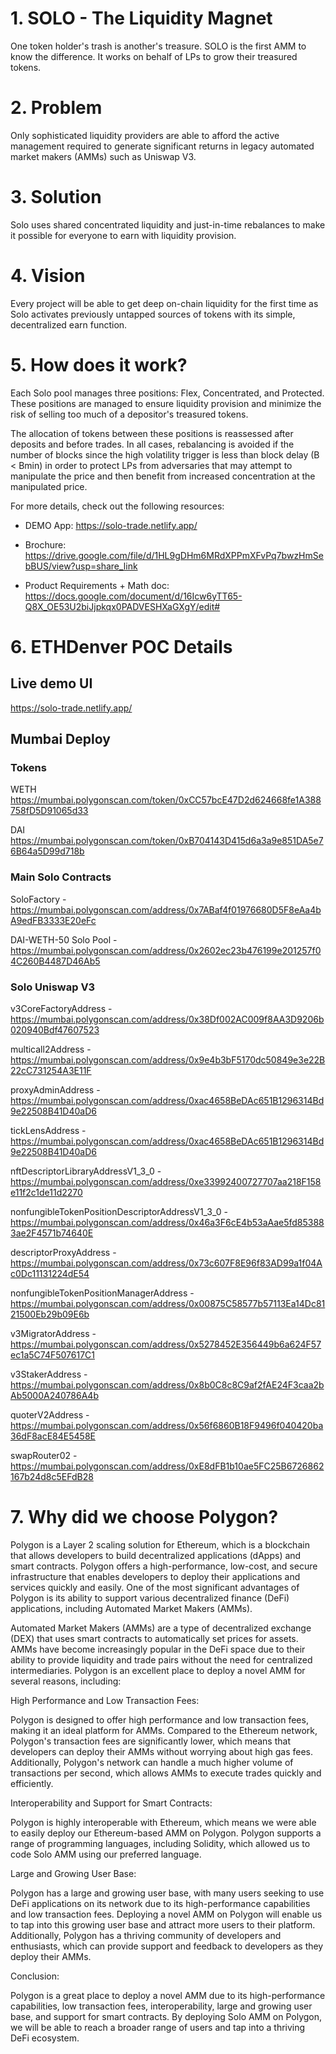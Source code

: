 # 1. SOLO - The Liquidity Magnet

One token holder's trash is another's treasure.  SOLO is the first AMM to know the difference.  It works on behalf of LPs to grow their treasured tokens. 

# 2. Problem
Only sophisticated liquidity providers are able to afford the active management required to generate significant returns in legacy automated market makers (AMMs) such as Uniswap V3.

# 3. Solution
Solo uses shared concentrated liquidity and just-in-time rebalances to make it possible for everyone to earn with liquidity provision.

# 4. Vision
Every project will be able to get deep on-chain liquidity for the first time as Solo activates previously untapped sources of tokens with its simple, decentralized earn function.

# 5. How does it work?
Each Solo pool manages three positions: Flex, Concentrated, and Protected. These positions are managed to ensure liquidity provision and minimize the risk of selling too much of a depositor's treasured tokens.

The allocation of tokens between these positions is reassessed after deposits and before trades.  In all cases, rebalancing is avoided if the number of blocks since the high volatility trigger is less than block delay (B < Bmin) in order to protect LPs from adversaries that may attempt to manipulate the price and then benefit from increased concentration at the manipulated price.

For more details, check out the following resources:

- DEMO App: https://solo-trade.netlify.app/

- Brochure: https://drive.google.com/file/d/1HL9gDHm6MRdXPPmXFvPq7bwzHmSebBUS/view?usp=share_link

- Product Requirements + Math doc: https://docs.google.com/document/d/16Icw6yTT65-Q8X_OE53U2biJjpkqx0PADVESHXaGXgY/edit#

# 6. ETHDenver POC Details

## Live demo UI

https://solo-trade.netlify.app/

## Mumbai Deploy

### Tokens

WETH
https://mumbai.polygonscan.com/token/0xCC57bcE47D2d624668fe1A388758fD5D91065d33

DAI
https://mumbai.polygonscan.com/token/0xB704143D415d6a3a9e851DA5e76B64a5D99d718b

### Main Solo Contracts

SoloFactory - https://mumbai.polygonscan.com/address/0x7ABaf4f01976680D5F8eAa4bA9edFB3333E20eFc

DAI-WETH-50 Solo Pool - https://mumbai.polygonscan.com/address/0x2602ec23b476199e201257f04C260B4487D46Ab5

### Solo Uniswap V3

v3CoreFactoryAddress - https://mumbai.polygonscan.com/address/0x38Df002AC009f8AA3D9206b020940Bdf47607523

multicall2Address - https://mumbai.polygonscan.com/address/0x9e4b3bF5170dc50849e3e22B22cC731254A3E11F

proxyAdminAddress - https://mumbai.polygonscan.com/address/0xac4658BeDAc651B1296314Bd9e22508B41D40aD6

tickLensAddress - https://mumbai.polygonscan.com/address/0xac4658BeDAc651B1296314Bd9e22508B41D40aD6

nftDescriptorLibraryAddressV1_3_0 - https://mumbai.polygonscan.com/address/0xe33992400727707aa218F158e11f2c1de11d2270

nonfungibleTokenPositionDescriptorAddressV1_3_0 - https://mumbai.polygonscan.com/address/0x46a3F6cE4b53aAae5fd853883ae2F4571b74640E

descriptorProxyAddress - https://mumbai.polygonscan.com/address/0x73c607F8E96f83AD99a1f04Ac0Dc11131224dE54

nonfungibleTokenPositionManagerAddress - https://mumbai.polygonscan.com/address/0x00875C58577b57113Ea14Dc8121500Eb29b09E6b

v3MigratorAddress - https://mumbai.polygonscan.com/address/0x5278452E356449b6a624F57ec1a5C74F507617C1

v3StakerAddress - https://mumbai.polygonscan.com/address/0x8b0C8c8C9af2fAE24F3caa2bAb5000A240786A4b

quoterV2Address - https://mumbai.polygonscan.com/address/0x56f6860B18F9496f040420ba36dF8acE84E5458E

swapRouter02 - https://mumbai.polygonscan.com/address/0xE8dFB1b10ae5FC25B6726862167b24d8c5EFdB28

# 7. Why did we choose Polygon?

Polygon is a Layer 2 scaling solution for Ethereum, which is a blockchain that allows developers to build decentralized applications (dApps) and smart contracts. Polygon offers a high-performance, low-cost, and secure infrastructure that enables developers to deploy their applications and services quickly and easily. One of the most significant advantages of Polygon is its ability to support various decentralized finance (DeFi) applications, including Automated Market Makers (AMMs).

Automated Market Makers (AMMs) are a type of decentralized exchange (DEX) that uses smart contracts to automatically set prices for assets. AMMs have become increasingly popular in the DeFi space due to their ability to provide liquidity and trade pairs without the need for centralized intermediaries. Polygon is an excellent place to deploy a novel AMM for several reasons, including:

High Performance and Low Transaction Fees:

Polygon is designed to offer high performance and low transaction fees, making it an ideal platform for AMMs. Compared to the Ethereum network, Polygon's transaction fees are significantly lower, which means that developers can deploy their AMMs without worrying about high gas fees. Additionally, Polygon's network can handle a much higher volume of transactions per second, which allows AMMs to execute trades quickly and efficiently.

Interoperability and Support for Smart Contracts:

Polygon is highly interoperable with Ethereum, which means we were able to easily deploy our Ethereum-based AMM on Polygon. Polygon supports a range of programming languages, including Solidity, which allowed us to code Solo AMM using our preferred language.

Large and Growing User Base:

Polygon has a large and growing user base, with many users seeking to use DeFi applications on its network due to its high-performance capabilities and low transaction fees. Deploying a novel AMM on Polygon will enable us to tap into this growing user base and attract more users to their platform. Additionally, Polygon has a thriving community of developers and enthusiasts, which can provide support and feedback to developers as they deploy their AMMs.

Conclusion:

Polygon is a great place to deploy a novel AMM due to its high-performance capabilities, low transaction fees, interoperability, large and growing user base, and support for smart contracts. By deploying Solo AMM on Polygon, we will be able to reach a broader range of users and tap into a thriving DeFi ecosystem.
